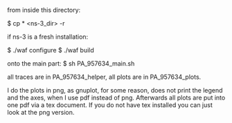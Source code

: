 from inside this directory:

$ cp * <ns-3_dir> -r

if ns-3 is a fresh installation:

$ ./waf configure
$ ./waf build

onto the main part:
$ sh PA_957634_main.sh

all traces are in PA_957634_helper, all plots are in PA_957634_plots.

I do the plots in png, as gnuplot, for some reason, does not print the legend and the axes, when I use pdf instead of png. Afterwards all plots are put into one pdf via a tex document. If you do not have tex installed you can just look at the png version.
